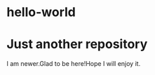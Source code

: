 # hello-world
Just another repository
=============================

I am newer.Glad to be here!Hope I will enjoy it.
